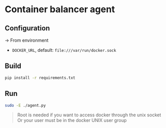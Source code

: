 # Container balancer agent

## Configuration

-> From environment

* `DOCKER_URL`, default: `file:///var/run/docker.sock`

## Build

```sh
pip install -r requirements.txt
```

## Run

```sh
sudo -E ./agent.py
```

> Root is needed if you want to access docker through the unix socket
> Or your user must be in the docker UNIX user group
